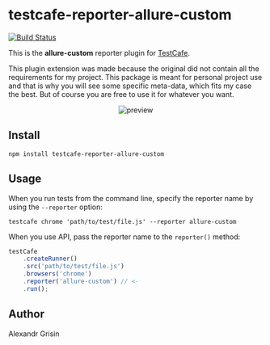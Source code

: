 # testcafe-reporter-allure-custom
[![Build Status](https://travis-ci.org/AlexGrisin/testcafe-reporter-allure-custom.svg)](https://travis-ci.org/AlexGrisin/testcafe-reporter-allure-custom)

This is the **allure-custom** reporter plugin for [TestCafe](http://devexpress.github.io/testcafe).

This plugin extension was made because the original did not contain all the requirements for my project.
This package is meant for personal project use and that is why you will see some specific meta-data, which fits my case the best. But of course you are free to use it for whatever you want.


<p align="center">
    <img src="https://raw.github.com/AlexGrisin/testcafe-reporter-allure-custom/master/media/preview.png" alt="preview" />
</p>

## Install

```
npm install testcafe-reporter-allure-custom
```

## Usage

When you run tests from the command line, specify the reporter name by using the `--reporter` option:

```
testcafe chrome 'path/to/test/file.js' --reporter allure-custom
```


When you use API, pass the reporter name to the `reporter()` method:

```js
testCafe
    .createRunner()
    .src('path/to/test/file.js')
    .browsers('chrome')
    .reporter('allure-custom') // <-
    .run();
```

## Author
Alexandr Grisin 
